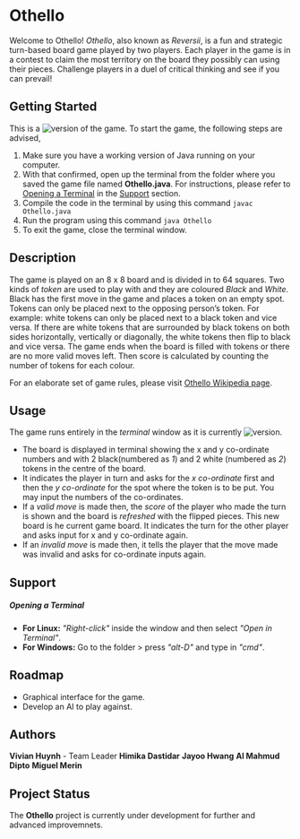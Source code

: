 # Othello
Welcome to Othello! *Othello*, also known as *Reversii*, is a fun and strategic turn-based board game played by two players. 
Each player in the game is in a contest to claim the most territory on the board they possibly can using their pieces. Challenge
players in a duel of critical thinking and see if you can prevail!

## Getting Started
This is a ![version](https://img.shields.io/badge/version-text--based-green.svg?style=flat-square) of the game. To start the game, the
following steps are advised,
1. Make sure you have a working version of Java running on your computer.
2. With that confirmed, open up the terminal from the folder where you saved the game file named **Othello.java**. For instructions, please
refer to [Opening a Terminal](#opening-a-terminal) in the [Support](#support) section.
3. Compile the code in the terminal by using this command ```javac Othello.java```
4. Run the program using this command ```java Othello```
5. To exit the game, close the terminal window.

## Description
The game is played on an 8 x 8 board and is divided in to 64 squares. Two kinds of *token* are used to play with and they are coloured
*Black* and *White*. Black has the first move in the game and places a token on an empty spot. Tokens can only be placed next to the opposing
person’s token. For example: white tokens can only be placed next to a black token and vice versa. If there are white tokens that are
surrounded by black tokens on both sides horizontally, vertically or diagonally, the white tokens then flip to black and vice versa. The game
ends when the board is filled with tokens or there are no more valid moves left. Then score is calculated by counting the number of tokens for
each colour.

For an elaborate set of game rules, please visit [Othello Wikipedia page](https://en.wikipedia.org/wiki/Reversi).

## Usage
The game runs entirely in the *terminal* window as it is currently ![version](https://img.shields.io/badge/version-text--based-green.svg?style=flat-square).
- The board is displayed in terminal showing the x and y co-ordinate numbers and with 2 black(numbered as *1*)
and 2 white (numbered as *2*) tokens in the centre of the board.
- It indicates the player in turn and asks for the *x co-ordinate* first and then the *y co-ordinate* for the spot where the token is to be put. You may input the numbers of the co-ordinates.
- If a *valid move* is made then, the *score* of the player who made the turn is shown and the board is *refreshed* with the flipped pieces.
This new board is he current game board. It indicates the turn for the other player and asks input for x and y co-ordinate again.
- If an *invalid move* is made then, it tells the player that the move made was invalid and asks for co-ordinate inputs again. 

## Support
##### Opening a Terminal
- **For Linux:** *"Right-click"* inside the window and then select *"Open in Terminal"*.
- **For Windows:** Go to the folder > press *"alt-D"* and type in *"cmd"*.

## Roadmap
- Graphical interface for the game.
- Develop an AI to play against.

## Authors
**Vivian Huynh** - Team Leader
**Himika Dastidar**
**Jayoo Hwang**
**Al Mahmud Dipto**
**Miguel Merin**

## Project Status
The **Othello** project is currently under development for further and advanced improvemnets.
